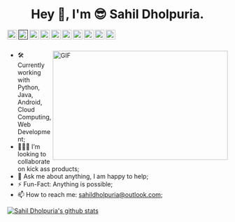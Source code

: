 <html lang="en">
  <head>
    <meta charset="utf-8">
    <meta name="viewport" content="width=device-width, initial-scale=1, shrink-to-fit=no">

   
  </head>
  <body>
  <center><h1>Hey 👋, I'm 😎 Sahil Dholpuria.</h1></center>
  
  

<a href="https://github.com/Sahildholpuria" rel="nofollow">
    <img align="left" alt="Github" width="22px" src="https://cdn.jsdelivr.net/npm/simple-icons@3.11.0/icons/github.svg" style="max-width:100%;">
  </a>
<a href="" rel="nofollow">
    <img align="left" alt="Linkedin" width="22px" src="https://cdn.jsdelivr.net/npm/simple-icons@3.11.0/icons/linkedin.svg" style="max-width:100%;">
  </a>
<a href="https://www.facebook.com/sahildholpuria1998/" rel="nofollow">
    <img align="left" alt="Facebook" width="22px" src="https://cdn.jsdelivr.net/npm/simple-icons@3.11.0/icons/facebook.svg" style="max-width:100%;">
  </a>
<a href="https://www.instagram.com/sahildholpuria/" rel="nofollow">
    <img align="left" alt="Instagram" width="22px" src="https://cdn.jsdelivr.net/npm/simple-icons@3.11.0/icons/instagram.svg" style="max-width:100%;">
  </a>
<a href="https://twitter.com/sahildholpuria1" rel="nofollow">
    <img align="left" alt="Twitter" width="22px" src="https://cdn.jsdelivr.net/npm/simple-icons@3.11.0/icons/twitter.svg" style="max-width:100%;">
  </a>
<a href="mailto:dholpuria1999@gmail.com" rel="nofollow">
    <img align="left" alt="Gmail" width="22px" src="https://cdn.jsdelivr.net/npm/simple-icons@3.11.0/icons/gmail.svg" style="max-width:100%;">
  </a>
<a href="https://www.youtube.com/channel/UCNg-dM3Ynge55bwOWT2daoQ" rel="youtube">
    <img align="left" alt="Learn Linux" width="22px" src="https://cdn.jsdelivr.net/npm/simple-icons@3.11.0/icons/youtube.svg" style="max-width:100%;">
  </a>
<a href="https://www.youtube.com/channel/UC6ZwumwdK5WpPOUKaZu42BA" rel="youtube">
    <img align="left" alt="Sahil Dholpuria" width="22px" src="https://cdn.jsdelivr.net/npm/simple-icons@3.11.0/icons/youtube.svg" style="max-width:100%;">
  </a>
<a href="https://dev.to/sahildholpuria" rel="youtube">
    <img align="left" alt="Sahil Dholpuria" width="22px" src="https://cdn.jsdelivr.net/npm/simple-icons@3.11.0/icons/dev-dot-to.svg" style="max-width:100%;">
  </a>
<a href="https://medium.com/@sahildholpuria" rel="youtube">
    <img align="left" alt="Sahil Dholpuria" width="22px" src="https://cdn.jsdelivr.net/npm/simple-icons@3.11.0/icons/medium.svg" style="max-width:100%;">
  </a>
 
  
  



<br>
<br>

<a target="_blank" rel="noopener noreferrer" href="https://camo.githubusercontent.com/86a3b6db470f1a0429f7355c08d1edabf3d2c804/68747470733a2f2f6d69726f2e6d656469756d2e636f6d2f6d61782f313336302f312a495247486d69477361313673746564517649615a66772e676966"><img align="right" height="250" width="400" alt="GIF" src="https://camo.githubusercontent.com/86a3b6db470f1a0429f7355c08d1edabf3d2c804/68747470733a2f2f6d69726f2e6d656469756d2e636f6d2f6d61782f313336302f312a495247486d69477361313673746564517649615a66772e676966" data-canonical-src="https://miro.medium.com/max/1360/1*IRGHmiGsa16stedQvIaZfw.gif" style="max-width:100%;"></a>
<ul>
<li><g-emoji class="g-emoji" alias="hammer_and_wrench" fallback-src="https://github.githubassets.com/images/icons/emoji/unicode/1f6e0.png">🛠</g-emoji> Currently working with Python, Java, Android, Cloud Computing, Web Development;</li>
<li>👨🏻&zwj;💻 I’m looking to collaborate on kick ass products;</li>
<li><g-emoji class="g-emoji" alias="speech_balloon" fallback-src="https://github.githubassets.com/images/icons/emoji/unicode/1f4ac.png">💬</g-emoji> Ask me about anything, I am happy to help;</li>
<li><g-emoji class="g-emoji" alias="zap" fallback-src="https://github.githubassets.com/images/icons/emoji/unicode/26a1.png">⚡️</g-emoji> Fun-Fact: Anything is possible;</li>
<li><g-emoji class="g-emoji" alias="mailbox" fallback-src="https://github.githubassets.com/images/icons/emoji/unicode/1f4eb.png">📫</g-emoji> How to reach me: <a href="mailto:sahildholpuria@outlook.com.com">sahildholpuria@outlook.com</a>;</li>
</ul>

[![Sahil Dholpuria's github stats](https://github-readme-stats.vercel.app/api?username=Sahildholpuria&show_icons=true&theme=graywhite)](https://github.com/Sahildholpuria/SahilDholpuria)








  </body>
</html>
